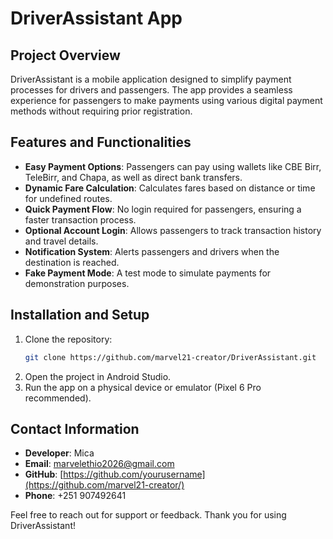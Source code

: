 
# DriverAssistant App

## Project Overview
DriverAssistant is a mobile application designed to simplify payment processes for drivers and passengers. The app provides a seamless experience for passengers to make payments using various digital payment methods without requiring prior registration.

## Features and Functionalities

- **Easy Payment Options**: Passengers can pay using wallets like CBE Birr, TeleBirr, and Chapa, as well as direct bank transfers.
- **Dynamic Fare Calculation**: Calculates fares based on distance or time for undefined routes.
- **Quick Payment Flow**: No login required for passengers, ensuring a faster transaction process.
- **Optional Account Login**: Allows passengers to track transaction history and travel details.
- **Notification System**: Alerts passengers and drivers when the destination is reached.
- **Fake Payment Mode**: A test mode to simulate payments for demonstration purposes.

## Installation and Setup

1. Clone the repository:
   ```bash
   git clone https://github.com/marvel21-creator/DriverAssistant.git
   ```
2. Open the project in Android Studio.
3. Run the app on a physical device or emulator (Pixel 6 Pro recommended).

## Contact Information

- **Developer**: Mica
- **Email**: marvelethio2026@gmail.com
- **GitHub**: [https://github.com/yourusername](https://github.com/marvel21-creator/)
- **Phone**: +251 907492641

Feel free to reach out for support or feedback. Thank you for using DriverAssistant!


